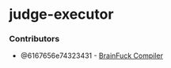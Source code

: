 # judge-executor

### Contributors
 - @6167656e74323431 - [BrainFuck Compiler](https://gist.github.com/6167656e74323431/0a630422228b4af8eb972fe14cd0f963)
